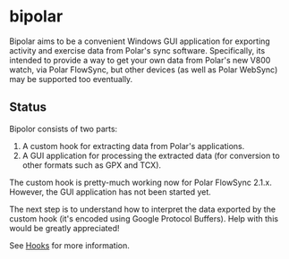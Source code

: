 # bipolar

Bipolar aims to be a convenient Windows GUI application for exporting activity
and exercise data from Polar's sync software.  Specifically, its intended to
provide a way to get your own data from Polar's new V800 watch, via Polar
FlowSync, but other devices (as well as Polar WebSync) may be supported too
eventually.

## Status

Bipolor consists of two parts:
1. A custom hook for extracting data from Polar's applications.
2. A GUI application for processing the extracted data (for conversion to other
   formats such as GPX and TCX).

The custom hook is pretty-much working now for Polar FlowSync 2.1.x.  However,
the GUI application has not been started yet.

The next step is to understand how to interpret the data exported by the custom
hook (it's encoded using Google Protocol Buffers).  Help with this would be
greatly appreciated!

See [Hooks](../../wiki/Hooks) for more information.

